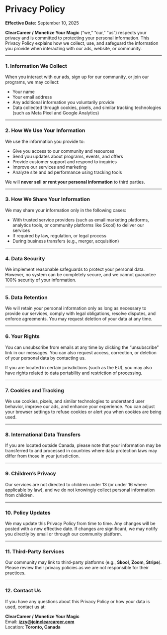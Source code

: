# Privacy Policy

**Effective Date:** September 10, 2025

**ClearCareer / Monetize Your Magic** (“we,” “our,” “us”) respects your privacy and is committed to protecting your personal information. This Privacy Policy explains how we collect, use, and safeguard the information you provide when interacting with our ads, website, or community.

---

### 1. Information We Collect

When you interact with our ads, sign up for our community, or join our programs, we may collect:

- Your name
- Your email address
- Any additional information you voluntarily provide
- Data collected through cookies, pixels, and similar tracking technologies (such as Meta Pixel and Google Analytics)

---

### 2. How We Use Your Information

We use the information you provide to:

- Give you access to our community and resources
- Send you updates about programs, events, and offers
- Provide customer support and respond to inquiries
- Improve our services and marketing
- Analyze site and ad performance using tracking tools

We will **never sell or rent your personal information** to third parties.

---

### 3. How We Share Your Information

We may share your information only in the following cases:

- With trusted service providers (such as email marketing platforms, analytics tools, or community platforms like Skool) to deliver our services
- If required by law, regulation, or legal process
- During business transfers (e.g., merger, acquisition)

---

### 4. Data Security

We implement reasonable safeguards to protect your personal data. However, no system can be completely secure, and we cannot guarantee 100% security of your information.

---

### 5. Data Retention

We will retain your personal information only as long as necessary to provide our services, comply with legal obligations, resolve disputes, and enforce agreements. You may request deletion of your data at any time.

---

### 6. Your Rights

You can unsubscribe from emails at any time by clicking the “unsubscribe” link in our messages. You can also request access, correction, or deletion of your personal data by contacting us.

If you are located in certain jurisdictions (such as the EU), you may also have rights related to data portability and restriction of processing.

---

### 7. Cookies and Tracking

We use cookies, pixels, and similar technologies to understand user behavior, improve our ads, and enhance your experience. You can adjust your browser settings to refuse cookies or alert you when cookies are being used.

---

### 8. International Data Transfers

If you are located outside Canada, please note that your information may be transferred to and processed in countries where data protection laws may differ from those in your jurisdiction.

---

### 9. Children’s Privacy

Our services are not directed to children under 13 (or under 16 where applicable by law), and we do not knowingly collect personal information from children.

---

### 10. Policy Updates

We may update this Privacy Policy from time to time. Any changes will be posted with a new effective date. If changes are significant, we may notify you directly by email or through our community platform.

---

### 11. Third-Party Services

Our community may link to third-party platforms (e.g., **Skool**, **Zoom**, **Stripe**). Please review their privacy policies as we are not responsible for their practices.

---

### 12. Contact Us

If you have any questions about this Privacy Policy or how your data is used, contact us at:

**ClearCareer / Monetize Your Magic**  
Email: **izzy@joinclearcareer.com**  
Location: **Toronto, Canada**
